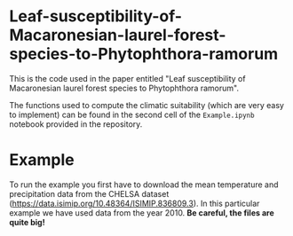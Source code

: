 # Leaf-susceptibility-of-Macaronesian-laurel-forest-species-to-Phytophthora-ramorum
This is the code used in the paper entitled "Leaf susceptibility of Macaronesian laurel forest species to Phytophthora ramorum".

The functions used to compute the climatic suitability (which are very easy to implement) can be found in the second cell of the `Example.ipynb` notebook provided in the repository.

# Example

To run the example you first have to download the mean temperature and precipitation data from the CHELSA dataset (https://data.isimip.org/10.48364/ISIMIP.836809.3). In this particular example we have used data from the year 2010. **Be careful, the files are quite big!**
